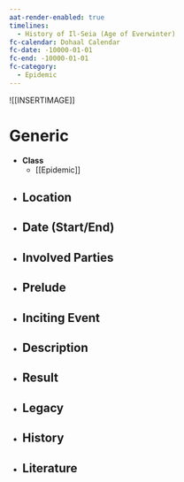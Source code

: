 ```yaml
---
aat-render-enabled: true
timelines:
  - History of Il-Seia (Age of Everwinter)
fc-calendar: Dohaal Calendar
fc-date: -10000-01-01
fc-end: -10000-01-01
fc-category:
  - Epidemic
---
```


![[INSERTIMAGE]]

# Generic
- **Class**
	- [[Epidemic]]
- **Location**
	- 
- **Date (Start/End)**
	- 
- **Involved Parties**
	- 
- **Prelude**
	- 
- **Inciting Event**
	- 
- **Description**
	- 
- **Result**
	- 
- **Legacy**
	- 
- **History**
	- 
- **Literature**
	- 
